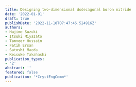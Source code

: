 ```yaml
---
title: Designing two-dimensional dodecagonal boron nitride
date: '2022-01-01'
draft: true
publishDate: '2022-11-18T07:47:46.524916Z'
authors:
- Hajime Suzuki
- Itsuki Miyazato
- Tanveer Hussain
- Fatih Ersan
- Satoshi Maeda
- Keisuke Takahashi
publication_types:
- '2'
abstract: ''
featured: false
publication: '*CrystEngComm*'
---
```


